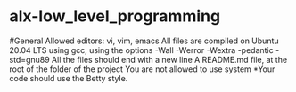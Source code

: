 # alx-low_level_programming
#General
Allowed editors: vi, vim, emacs
All files are compiled on Ubuntu 20.04 LTS using gcc, using the options -Wall -Werror -Wextra -pedantic -std=gnu89
All the files should end with a new line
A README.md file, at the root of the folder of the project
You are not allowed to use system
*Your code should use the Betty style.
